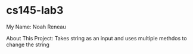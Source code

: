 # cs145-lab3

My Name: Noah Reneau

About This Project: Takes string as an input and uses multiple methdos to change the string
